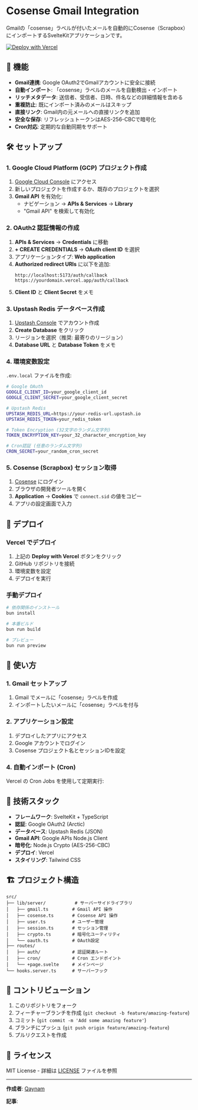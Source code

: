 # Cosense Gmail Integration

Gmailの「cosense」ラベルが付いたメールを自動的にCosense（Scrapbox）にインポートするSvelteKitアプリケーションです。

[![Deploy with Vercel](https://vercel.com/button)](https://vercel.com/new/clone?repository-url=https://github.com/qaynam/cosense-gmail-integration&env=GOOGLE_CLIENT_ID,GOOGLE_CLIENT_SECRET,GOOGLE_REDIRECT_URI,UPSTASH_REDIS_REST_URL,UPSTASH_REDIS_REST_TOKEN,TOKEN_ENCRYPTION_KEY,CRON_SECRET&envDescription=Required%20environment%20variables%20for%20Gmail%20and%20Cosense%20integration)

## 🚀 機能

- **Gmail連携**: Google OAuth2でGmailアカウントに安全に接続
- **自動インポート**: 「cosense」ラベルのメールを自動検出・インポート
- **リッチメタデータ**: 送信者、受信者、日時、件名などの詳細情報を含める
- **重複防止**: 既にインポート済みのメールはスキップ
- **直接リンク**: Gmail内の元メールへの直接リンクを追加
- **安全な保存**: リフレッシュトークンはAES-256-CBCで暗号化
- **Cron対応**: 定期的な自動同期をサポート

## 🛠️ セットアップ

### 1. Google Cloud Platform (GCP) プロジェクト作成

1. [Google Cloud Console](https://console.cloud.google.com/) にアクセス
2. 新しいプロジェクトを作成するか、既存のプロジェクトを選択
3. **Gmail API** を有効化:
   - ナビゲーション → **APIs & Services** → **Library**
   - "Gmail API" を検索して有効化

### 2. OAuth2 認証情報の作成

1. **APIs & Services** → **Credentials** に移動
2. **+ CREATE CREDENTIALS** → **OAuth client ID** を選択
3. アプリケーションタイプ: **Web application**
4. **Authorized redirect URIs** に以下を追加:
   ```
   http://localhost:5173/auth/callback
   https://yourdomain.vercel.app/auth/callback
   ```
5. **Client ID** と **Client Secret** をメモ

### 3. Upstash Redis データベース作成

1. [Upstash Console](https://console.upstash.com/) でアカウント作成
2. **Create Database** をクリック
3. リージョンを選択（推奨: 最寄りのリージョン）
4. **Database URL** と **Database Token** をメモ

### 4. 環境変数設定

`.env.local` ファイルを作成:

```bash
# Google OAuth
GOOGLE_CLIENT_ID=your_google_client_id
GOOGLE_CLIENT_SECRET=your_google_client_secret

# Upstash Redis
UPSTASH_REDIS_URL=https://your-redis-url.upstash.io
UPSTASH_REDIS_TOKEN=your_redis_token

# Token Encryption (32文字のランダム文字列)
TOKEN_ENCRYPTION_KEY=your_32_character_encryption_key

# Cron認証 (任意のランダム文字列)
CRON_SECRET=your_random_cron_secret
```

### 5. Cosense (Scrapbox) セッション取得

1. [Cosense](https://scrapbox.io/) にログイン
2. ブラウザの開発者ツールを開く
3. **Application** → **Cookies** で `connect.sid` の値をコピー
4. アプリの設定画面で入力

## 🚀 デプロイ

### Vercel でデプロイ

1. 上記の **Deploy with Vercel** ボタンをクリック
2. GitHub リポジトリを接続
3. 環境変数を設定
4. デプロイを実行

### 手動デプロイ

```bash
# 依存関係のインストール
bun install

# 本番ビルド
bun run build

# プレビュー
bun run preview
```

## 📖 使い方

### 1. Gmail セットアップ

1. Gmail でメールに「cosense」ラベルを作成
2. インポートしたいメールに「cosense」ラベルを付与

### 2. アプリケーション設定

1. デプロイしたアプリにアクセス
2. Google アカウントでログイン
3. Cosense プロジェクト名とセッションIDを設定

### 4. 自動インポート (Cron)

Vercel の Cron Jobs を使用して定期実行:

## 🔧 技術スタック

- **フレームワーク**: SvelteKit + TypeScript
- **認証**: Google OAuth2 (Arctic)
- **データベース**: Upstash Redis (JSON)
- **Gmail API**: Google APIs Node.js Client
- **暗号化**: Node.js Crypto (AES-256-CBC)
- **デプロイ**: Vercel
- **スタイリング**: Tailwind CSS

## 🏗️ プロジェクト構造

```
src/
├── lib/server/           # サーバーサイドライブラリ
│   ├── gmail.ts         # Gmail API 操作
│   ├── cosense.ts       # Cosense API 操作
│   ├── user.ts          # ユーザー管理
│   ├── session.ts       # セッション管理
│   ├── crypto.ts        # 暗号化ユーティリティ
│   └── oauth.ts         # OAuth設定
├── routes/
│   ├── auth/            # 認証関連ルート
│   ├── cron/            # Cron エンドポイント
│   └── +page.svelte     # メインページ
└── hooks.server.ts      # サーバーフック
```

## 🤝 コントリビューション

1. このリポジトリをフォーク
2. フィーチャーブランチを作成 (`git checkout -b feature/amazing-feature`)
3. コミット (`git commit -m 'Add some amazing feature'`)
4. ブランチにプッシュ (`git push origin feature/amazing-feature`)
5. プルリクエストを作成

## 📝 ライセンス

MIT License - 詳細は [LICENSE](LICENSE) ファイルを参照

---

**作成者**: [Qaynam](https://github.com/qaynam)

**記事**:
